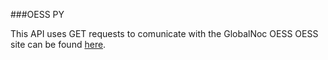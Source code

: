 ###OESS PY

This API uses GET requests to comunicate with the GlobalNoc OESS
OESS site can be found [here](https://github.com/azbardini/oess_py).
